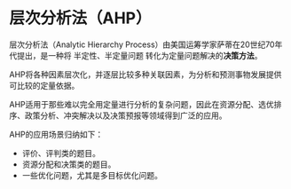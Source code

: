 # 层次分析法（AHP）
层次分析法（Analytic Hierarchy Process）由美国运筹学家萨蒂在20世纪70年代提出，是一种将 半定性、半定量问题 转化为定量问题解决的<strong>决策方法</strong>。

AHP将各种因素层次化，并逐层比较多种关联因素，为分析和预测事物发展提供可比较的定量依据。

AHP适用于那些难以完全用定量进行分析的复杂问题，因此在资源分配、选优排序、政策分析、冲突解决以及决策预报等领域得到广泛的应用。

AHP的应用场景归纳如下：

* 评价、评判类的题目。
* 资源分配和决策类的题目。
* 一些优化问题，尤其是多目标优化问题。


